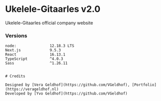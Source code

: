 # Ukelele-Gitaarles v2.0

Ukelele-Gitaarles official company website

### Versions
```
node: 				12.18.3 LTS
Next.js             9.5.3
React				16.13.1
TypeScript 			^4.0.3
Sass                ^1.26.11


# Credits

Designed by [Vera Geldhof](https://github.com/VGeldhof), [Portfolio](https://verageldhof.nl)
Developed by [Yvo Geldhof](https://github.com/VGeldhof)